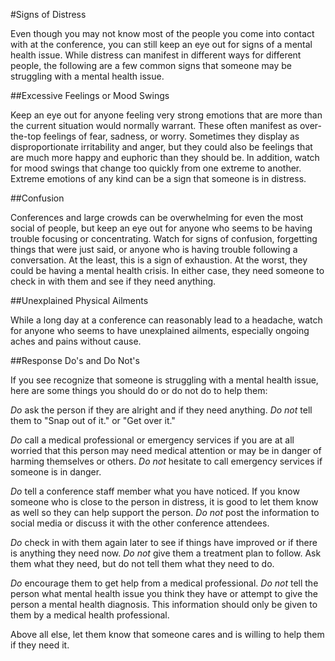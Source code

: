 #Signs of Distress

Even though you may not know most of the people you come into contact with at the conference, you can still keep an eye out for signs of a mental health issue. While distress can manifest in different ways for different people, the following are a few common signs that someone may be struggling with a mental health issue.

##Excessive Feelings or Mood Swings

Keep an eye out for anyone feeling very strong emotions that are more than the current situation would normally warrant. These often manifest as over-the-top feelings of fear, sadness, or worry. Sometimes they display as disproportionate irritability and anger, but they could also be feelings that are much more happy and euphoric than they should be. In addition, watch for mood swings that change too quickly from one extreme to another. Extreme emotions of any kind can be a sign that someone is in distress.

##Confusion

Conferences and large crowds can be overwhelming for even the most social of people, but keep an eye out for anyone who seems to be having trouble focusing or concentrating. Watch for signs of confusion, forgetting things that were just said, or anyone who is having trouble following a conversation. At the least, this is a sign of exhaustion. At the worst, they could be having a mental health crisis. In either case, they need someone to check in with them and see if they need anything.

##Unexplained Physical Ailments

While a long day at a conference can reasonably lead to a headache, watch for anyone who seems to have unexplained ailments, especially ongoing aches and pains without cause.

##Response Do's and Do Not's

If you see recognize that someone is struggling with a mental health issue, here are some things you should do or do not do to help them:

*Do* ask the person if they are alright and if they need anything.
*Do not* tell them to "Snap out of it." or "Get over it."

*Do* call a medical professional or emergency services if you are at all worried that this person may need medical attention or may be in danger of harming themselves or others.
*Do not* hesitate to call emergency services if someone is in danger.

*Do* tell a conference staff member what you have noticed. If you know someone who is close to the person in distress, it is good to let them know as well so they can help support the person.
*Do not* post the information to social media or discuss it with the other conference attendees. 

*Do* check in with them again later to see if things have improved or if there is anything they need now.
*Do not* give them a treatment plan to follow. Ask them what they need, but do not tell them what they need to do.

*Do* encourage them to get help from a medical professional.
*Do not* tell the person what mental health issue you think they have or attempt to give the person a mental health diagnosis. This information should only be given to them by a medical health professional.

Above all else, let them know that someone cares and is willing to help them if they need it.
